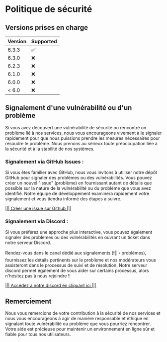 # Politique de sécurité

## Versions prises en charge

| Version | Supported          |
| ------- | ------------------ |
| 6.3.3   | :white_check_mark: |
| 6.3.0   | :x:                |
| 6.2.3   | :x:                |
| 6.1.0   | :x:                |
| 6.0.0   | :x:                |
| < 6.0   | :x:                |

## Signalement d'une vulnérabilité ou d'un problème

Si vous avez découvert une vulnérabilité de sécurité ou rencontré un problème lié à nos services, nous vous encourageons vivement à le signaler rapidement pour que nous puissions prendre les mesures nécessaires pour résoudre le problème. Nous prenons au sérieux toute préoccupation liée à la sécurité et à la stabilité de nos systèmes.

### Signalement via GitHub Issues :

Si vous êtes familier avec GitHub, nous vous invitons à utiliser notre dépôt GitHub pour signaler des problèmes ou des vulnérabilités. Vous pouvez créer un nouvel "issue" (problème) en fournissant autant de détails que possible sur la nature de la vulnérabilité ou du problème que vous avez identifié. Notre équipe de développement examinera rapidement votre signalement et vous tiendra informé des étapes à suivre.

<a href="https://docs.github.com/fr/issues/tracking-your-work-with-issues/creating-an-issue">||| Créer une issue sur Github |||</a>

### Signalement via Discord :

Si vous préférez une approche plus interactive, vous pouvez également signaler des problèmes ou des vulnérabilités en ouvrant un ticket dans notre serveur Discord.

Rendez-vous dans le canal dédié aux signalements (❗┃・problèmes), fournissez les détails pertinents sur le problème et nos modérateurs vous assisteront dans le processus de suivi et de résolution. Notre serveur discord permet également de vous aider sur certains processus, alors n'hésitez pas à nous rejoindre !!

<a href="https://discord.gg/hQxzwpGeTr">||| Accédez à notre discord en cliquant ici |||</a>

## Remerciement

Nous vous remercions de votre contribution à la sécurité de nos services et nous vous encourageons à agir de manière responsable et éthique en signalant toute vulnérabilité ou problème que vous pourriez rencontrer. Votre aide est précieuse pour maintenir un environnement en ligne sûr et fiable pour tous nos utilisateurs.
